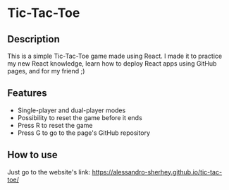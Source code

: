 # Tic-Tac-Toe

## Description
This is a simple Tic-Tac-Toe game made using React. I made it to practice my new React knowledge, learn how to deploy React apps using GitHub pages, and for my friend ;)

## Features
- Single-player and dual-player modes
- Possibility to reset the game before it ends
- Press R to reset the game
- Press G to go to the page's GitHub repository

## How to use
Just go to the website's link: https://alessandro-sherhey.github.io/tic-tac-toe/